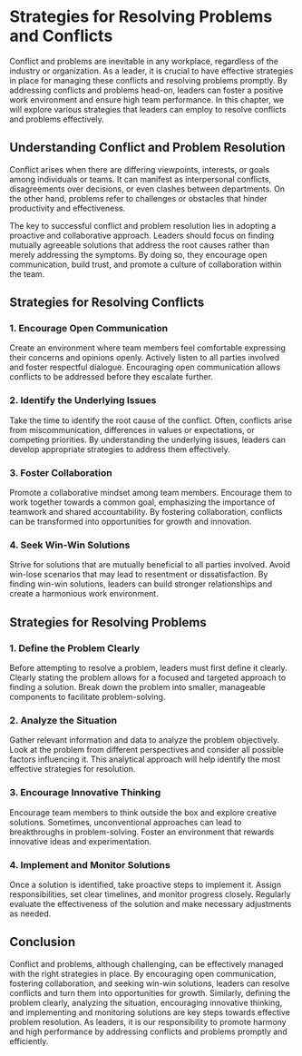 Strategies for Resolving Problems and Conflicts
====================================================================================================

Conflict and problems are inevitable in any workplace, regardless of the industry or organization. As a leader, it is crucial to have effective strategies in place for managing these conflicts and resolving problems promptly. By addressing conflicts and problems head-on, leaders can foster a positive work environment and ensure high team performance. In this chapter, we will explore various strategies that leaders can employ to resolve conflicts and problems effectively.

Understanding Conflict and Problem Resolution
---------------------------------------------

Conflict arises when there are differing viewpoints, interests, or goals among individuals or teams. It can manifest as interpersonal conflicts, disagreements over decisions, or even clashes between departments. On the other hand, problems refer to challenges or obstacles that hinder productivity and effectiveness.

The key to successful conflict and problem resolution lies in adopting a proactive and collaborative approach. Leaders should focus on finding mutually agreeable solutions that address the root causes rather than merely addressing the symptoms. By doing so, they encourage open communication, build trust, and promote a culture of collaboration within the team.

Strategies for Resolving Conflicts
----------------------------------

### 1. Encourage Open Communication

Create an environment where team members feel comfortable expressing their concerns and opinions openly. Actively listen to all parties involved and foster respectful dialogue. Encouraging open communication allows conflicts to be addressed before they escalate further.

### 2. Identify the Underlying Issues

Take the time to identify the root cause of the conflict. Often, conflicts arise from miscommunication, differences in values or expectations, or competing priorities. By understanding the underlying issues, leaders can develop appropriate strategies to address them effectively.

### 3. Foster Collaboration

Promote a collaborative mindset among team members. Encourage them to work together towards a common goal, emphasizing the importance of teamwork and shared accountability. By fostering collaboration, conflicts can be transformed into opportunities for growth and innovation.

### 4. Seek Win-Win Solutions

Strive for solutions that are mutually beneficial to all parties involved. Avoid win-lose scenarios that may lead to resentment or dissatisfaction. By finding win-win solutions, leaders can build stronger relationships and create a harmonious work environment.

Strategies for Resolving Problems
---------------------------------

### 1. Define the Problem Clearly

Before attempting to resolve a problem, leaders must first define it clearly. Clearly stating the problem allows for a focused and targeted approach to finding a solution. Break down the problem into smaller, manageable components to facilitate problem-solving.

### 2. Analyze the Situation

Gather relevant information and data to analyze the problem objectively. Look at the problem from different perspectives and consider all possible factors influencing it. This analytical approach will help identify the most effective strategies for resolution.

### 3. Encourage Innovative Thinking

Encourage team members to think outside the box and explore creative solutions. Sometimes, unconventional approaches can lead to breakthroughs in problem-solving. Foster an environment that rewards innovative ideas and experimentation.

### 4. Implement and Monitor Solutions

Once a solution is identified, take proactive steps to implement it. Assign responsibilities, set clear timelines, and monitor progress closely. Regularly evaluate the effectiveness of the solution and make necessary adjustments as needed.

Conclusion
----------

Conflict and problems, although challenging, can be effectively managed with the right strategies in place. By encouraging open communication, fostering collaboration, and seeking win-win solutions, leaders can resolve conflicts and turn them into opportunities for growth. Similarly, defining the problem clearly, analyzing the situation, encouraging innovative thinking, and implementing and monitoring solutions are key steps towards effective problem resolution. As leaders, it is our responsibility to promote harmony and high performance by addressing conflicts and problems promptly and efficiently.
